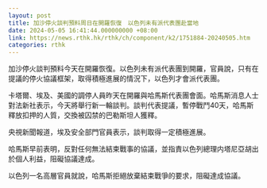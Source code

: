 ```yaml
---
layout: post
title: 加沙停火談判預料周日在開羅恢復　以色列未有派代表團赴當地
date: 2024-05-05 16:41:44.000000000 +08:00
link: https://news.rthk.hk/rthk/ch/component/k2/1751884-20240505.htm
categories: rthk
---
```


加沙停火談判預料今天在開羅恢復。以色列未有派代表團到開羅，官員說，只有在提議的停火協議框架，取得積極進展的情況下，以色列才會派代表團。

卡塔爾、埃及、美國的調停人員昨天在開羅與哈馬斯代表團會面。哈馬斯消息人士對法新社表示，今天將舉行新一輪談判。談判代表提議，暫停戰鬥40天，哈馬斯釋放扣押的人質，交換被囚禁的巴勒斯坦人獲釋。

央視新聞報道，埃及安全部門官員表示，談判取得一定積極進展。

哈馬斯早前表明，反對任何無法結束戰事的協議，並指責以色列總理内塔尼亞胡出於個人利益，阻礙協議達成。

以色列一名高層官員就說，哈馬斯拒絕放棄結束戰爭的要求，阻礙達成協議。
